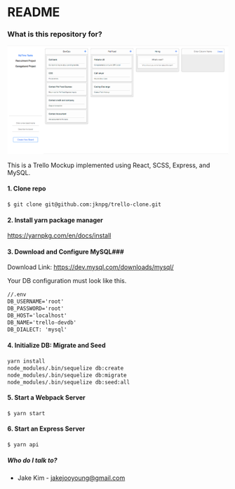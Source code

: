 # README #

### What is this repository for? ###

![alt text](trello-clone-preview.png)

This is a Trello Mockup implemented using React, SCSS, Express, and MySQL.

#### 1. Clone repo ###

```
$ git clone git@github.com:jknpg/trello-clone.git
```

#### 2. Install yarn package manager ###

https://yarnpkg.com/en/docs/install

#### 3. Download and Configure MySQL###

Download Link: https://dev.mysql.com/downloads/mysql/

Your DB configuration must look like this. 

```
//.env
DB_USERNAME='root'
DB_PASSWORD='root'
DB_HOST='localhost'
DB_NAME='trello-devdb'
DB_DIALECT: 'mysql'
```

#### 4. Initialize DB: Migrate and Seed  ###

```
yarn install
node_modules/.bin/sequelize db:create
node_modules/.bin/sequelize db:migrate
node_modules/.bin/sequelize db:seed:all

```

#### 5. Start a Webpack Server ###

```
$ yarn start
```


#### 6. Start an Express Server ###
```
$ yarn api 
```


##### Who do I talk to? ####
* Jake Kim - jakejooyoung@gmail.com